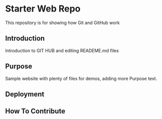 # Starter Web Repo

This repository is for showing how Git and GitHub work

## Introduction

Introduction to GIT HUB and editing READEME.md files

## Purpose

Sample website with plenty of files for demos, adding more Purpose text.

## Deployment

## How To Contribute
